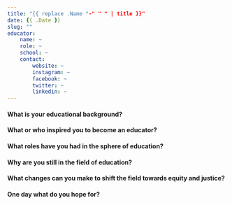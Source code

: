 ```yaml
---
title: "{{ replace .Name "-" " " | title }}"
date: {{ .Date }}
slug: ""
educator:
    name: ~
    role: ~
    school: ~
    contact:
        website: ~
        instagram: ~
        facebook: ~
        twitter: ~
        linkedin: ~
---
```


#### What is your educational background?

#### What or who inspired you to become an educator?

#### What roles have you had in the sphere of education?

#### Why are you still in the field of education?

#### What changes can you make to shift the field towards equity and justice?

#### One day what do you hope for?
